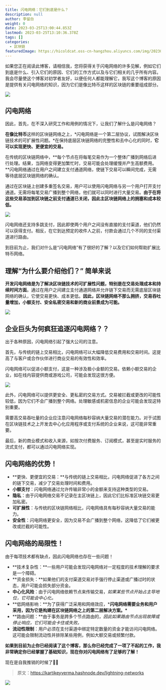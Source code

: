 ```yaml
---
title: 闪电网络：它们到底是什么？
description: null
author: 李留白
weight: 0
date: 2023-03-25T13:00:44.853Z
lastmod: 2023-03-25T13:10:36.378Z
tags: []
categories:
  - 区块链
featuredImage: https://hicoldcat.oss-cn-hangzhou.aliyuncs.com/img/20230325210101.png
---
```


如果您正在阅读此博客，请相信我，您将获得关于闪电网络的许多见解，例如它们到底是什么、引入它们的原因、它们的工作方式以及与它们相关的几乎所有内容。我会尽量使这个博客对初学者友好，以便任何人都能理解它，我写这个博客的原因是提供有关闪电网络的知识，因为它们是像比特币这样的区块链的重要组成部分。

![](https://hicoldcat.oss-cn-hangzhou.aliyuncs.com/img/20230325210151.png)

## 闪电网络

因此，首先，在不深入研究工作和用例的情况下，让我们了解什么是闪电网络？

**在像比特币**这样的区块链网络之上，*闪电网络是一个第二层协议，试图解决区块链技术的可扩展性问题。*在保持底层区块链网络的完整性和去中心化的同时，**它可以实现更快、更便宜的交易。**

在传统的区块链网络中，**每个节点在将每笔交易作为一个整体广播到网络后进行处理。结果，当网络变得更加繁忙时，交易可能会处理缓慢并产生高额费用。**闪电网络通过在用户之间建立支付通道网络，使链下交易可以瞬间完成，无需等待底层区块链网络的确认。

通过在区块链上创建多重签名交易，用户可以使用闪电网络与另一个用户打开支付通道。无需将每笔交易广播到整个网络，他们就可以同时进行大量交易。**由于在将这些交易添加到区块链之前支付通道已关闭，因此主区块链网络上的拥塞和成本较低。**

![](https://hicoldcat.oss-cn-hangzhou.aliyuncs.com/img/20230325210216.png)

闪电网络还支持多跳支付，因此即使两个用户之间没有直接的支付渠道，他们仍然可以获得支付。相反，在它到达预定的收件人之前，付款会通过几个不同的支付渠道进行路由。

到目前为止，我们对什么是“闪电网络”有了很好的了解？以及它们如何帮助扩展比特币网络。

## 理解“为什么要介绍他们？” 简单来说

**开发闪电网络是为了解决区块链技术的可扩展性问题，特别是在交易处理成本和持续时间方面**。通过在用户之间建立支付通道网络并允许链下交易而无需底层区块链网络的确认，它使交易更快、成本更低。**因此，区块链网络不那么拥挤，交易吞吐量增加，小额支付、安全私密交易和新的商业前景成为可能。**

![](https://hicoldcat.oss-cn-hangzhou.aliyuncs.com/img/20230325210230.png)

## 企业巨头为何疯狂追逐闪电网络？？

出于各种原因，闪电网络引起了强大公司的注意。

首先，与传统的链上交易相比，闪电网络可以大幅降低交易费用和交易时间。这提高了与客户或合作伙伴进行商业交易的有效性和效率。

闪电网络可以促进小额支付，这是一种涉及极小金额的交易。依赖小额交易的企业，如在线内容提供商或游戏公司，可能会发现这很方便。

![](https://hicoldcat.oss-cn-hangzhou.aliyuncs.com/img/20230325210242.png)

此外，闪电网络可以提供更安全、更私密的交易方式。交易被拦截或更改的可能性较低，因为它们不会广播到整个网络。处理敏感或机密信息的企业可能会发现这特别重要。

需要高交易吞吐量的企业应注意闪电网络每秒容纳大量交易的潜在能力。对于试图在区块链技术之上开发去中心化应用程序或支付系统的企业来说，这可能非常重要。

最后，新的商业模式和收入来源，如按次付费服务、订阅模式，甚至是实时服务的流式支付，都可以通过闪电网络实现。

## 闪电网络的优势！

- **更快、更便宜的交易：**与传统的链上交易相比，闪电网络促进了各方之间的链下交易，减少了交易处理时间和费用。
- **小额支付**：闪电网络通过允许传输非常小的金额来支持这种类型的交易。
- **隐私**：由于闪电网络交易不记录在主区块链上，因此它们比标准区块链交易更加私密。
- **可扩展性**：与传统的区块链网络相比，闪电网络具有每秒容纳大量交易的能力。
- **安全性**：闪电网络更安全，因为交易不会广播到整个网络，这降低了它们被更改或拦截的可能性。

## 闪电网络的局限性！

由于每项技术都有缺点，因此闪电网络也存在一些问题！

- **技术复杂性：**一些用户可能会发现闪电网络对一定程度的技术理解的要求是一个障碍。
- **资金损失：**如果他们的支付渠道交易对手强行停止渠道或广播过时的状态，用户可能会损失部分资金。
- **中心化风险**：由于闪电网络依赖节点来传输交易，*如果某些节点开始占主导地位，它可能会中心化。*
- **低网络影响：**为了获得广泛采用和网络效应，***闪电网络需要业务和用户采用，因为它是构建在区块链网络之上的第二层解决方案。\***
- **路由问题：**由于事务是跨多个节点路由的，*因此如果路由节点出现故障或停止响应，它们可能会卡住或失败。*
- **流动性限制**：用户必须在支付渠道中绑定特定数量的资金才能访问闪电网络。这可能会限制流动性并排除某些用例，例如大额交易或频繁付款。

**如果到目前为止你已经阅读了这个博客，那么你已经完成了一项了不起的工作，我非常确定你已经掌握了基础知识，现在你对闪电网络有了足够的了解！**

现在是自我推销的时候了🤗🤗

> 原文：https://kartikeyverma.hashnode.dev/lightning-networks

![](https://hicoldcat.oss-cn-hangzhou.aliyuncs.com/img/profile.jpg)